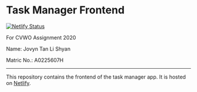 # Task Manager Frontend

[![Netlify Status](https://api.netlify.com/api/v1/badges/d620b3ac-0dcd-49a4-b4bf-002cf97fe87b/deploy-status)](https://app.netlify.com/sites/micro-manager/deploys)

For CVWO Assignment 2020

Name: Jovyn Tan Li Shyan

Matric No.: A0225607H

---

This repository contains the frontend of the task manager app. It is hosted on [Netlify](https://micro-manager.netlify.app/).
